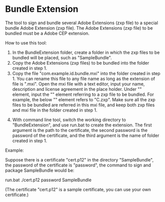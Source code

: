 Bundle Extension
==============

The tool to sign and bundle several Adobe Extensions (zxp file) to a special bundle Adobe Extension (zxp file). The Adobe Extensions (zxp file) to be bundled must be a Adobe CEP extension.

How to use this tool:

1. In the BundleExtension folder, create a folder in which the zxp files to be bundled will be placed, such as "SampleBundle".
2. Copy the Adobe Extensions (zxp files) to be bundled into the folder created in step 1.
3. Copy the file "com.example.id.bundle.mxi" into the folder created in step 1. You can rename this file to any file name as long as the extension of file is ".mxi".
Open the mxi file with a text editor, input your name, description and license agreement in the place holder.
Under "<files>" element, input the "<file>" element referring to a zxp file to be bundled. For example, the below "<file>" element refers to "C.zxp". Make sure all the zxp files to be bundled are referred in this mxi file, and keep both zxp files and mxi file in the folder created in step 1. 
<file destination="" file-type="CSXS" products="" source="C.zxp"/>

4. With command line tool, switch the working directory to "BundleExtension", and use run.bat to create the extension. The first argument is the path to the certificate, the second password is the password of the certificate, and the third argument is the name of folder created in step 1. 

Example:

Suppose there is a certificate "cert.p12" in the directory "SampleBundle", the password of the certificate is "password", the command to sign and package SampleBundle would be:

run.bat ./cert.p12 password SampleBundle

(The certificate "cert.p12" is a sample certificate, you can use your own certificate.)
